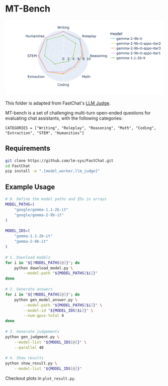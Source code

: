 # MT-Bench

<div style="text-align: center;">
    <img src="plot.png" width="600">
</div>


This folder is adapted from FastChat's [LLM Judge](https://github.com/lm-sys/FastChat/tree/main/fastchat/llm_judge).


MT-bench is a set of challenging multi-turn open-ended questions for evaluating chat assistants, with the following categories:
```
CATEGORIES = ["Writing", "Roleplay", "Reasoning", "Math", "Coding", "Extraction", "STEM", "Humanities"]
```



## Requirements
```bash
git clone https://github.com/lm-sys/FastChat.git
cd FastChat
pip install -e ".[model_worker,llm_judge]"
```


## Example Usage
```bash
# 0. Define the model paths and IDs in arrays
MODEL_PATHS=(
    "google/gemma-1.1-2b-it"
    "google/gemma-2-9b-it"
)

MODEL_IDS=(
    "gemma-1.1-2b-it"
    "gemma-2-9b-it"
)

# 1. Download models
for i in "${!MODEL_PATHS[@]}"; do
    python download_model.py \
        --model-path "${MODEL_PATHS[$i]}"
done

# 2. Generate answers 
for i in "${!MODEL_PATHS[@]}"; do
    python gen_model_answer.py \
        --model-path "${MODEL_PATHS[$i]}" \
        --model-id "${MODEL_IDS[$i]}" \
        --num-gpus-total 4
done

# 3. Generate judgements 
python gen_judgment.py \
    --model-list "${MODEL_IDS[@]}" \
    --parallel 40

# 4. Show results
python show_result.py \
    --model-list "${MODEL_IDS[@]}"
```
Checkout plots in `plot_result.py`.






